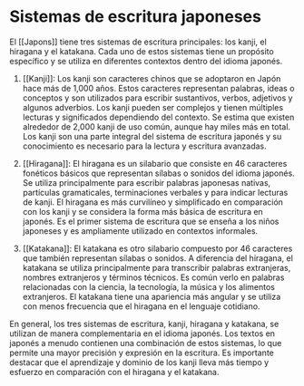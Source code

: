 # Sistemas de escritura japoneses

El [[Japons]] tiene tres sistemas de escritura principales: los kanji, el hiragana y el katakana. Cada uno de estos sistemas tiene un propósito específico y se utiliza en diferentes contextos dentro del idioma japonés.

1.  [[Kanji]]: Los kanji son caracteres chinos que se adoptaron en Japón hace más de 1,000 años. Estos caracteres representan palabras, ideas o conceptos y son utilizados para escribir sustantivos, verbos, adjetivos y algunos adverbios. Los kanji pueden ser complejos y tienen múltiples lecturas y significados dependiendo del contexto. Se estima que existen alrededor de 2,000 kanji de uso común, aunque hay miles más en total. Los kanji son una parte integral del sistema de escritura japonés y su conocimiento es necesario para la lectura y escritura avanzadas.
    
2.  [[Hiragana]]: El hiragana es un silabario que consiste en 46 caracteres fonéticos básicos que representan sílabas o sonidos del idioma japonés. Se utiliza principalmente para escribir palabras japonesas nativas, partículas gramaticales, terminaciones verbales y para indicar lecturas de kanji. El hiragana es más curvilíneo y simplificado en comparación con los kanji y se considera la forma más básica de escritura en japonés. Es el primer sistema de escritura que se enseña a los niños japoneses y es ampliamente utilizado en contextos informales.
    
3.  [[Katakana]]: El katakana es otro silabario compuesto por 46 caracteres que también representan sílabas o sonidos. A diferencia del hiragana, el katakana se utiliza principalmente para transcribir palabras extranjeras, nombres extranjeros y términos técnicos. Es común verlo en palabras relacionadas con la ciencia, la tecnología, la música y los alimentos extranjeros. El katakana tiene una apariencia más angular y se utiliza con menos frecuencia que el hiragana en el lenguaje cotidiano.
    

En general, los tres sistemas de escritura, kanji, hiragana y katakana, se utilizan de manera complementaria en el idioma japonés. Los textos en japonés a menudo contienen una combinación de estos sistemas, lo que permite una mayor precisión y expresión en la escritura. Es importante destacar que el aprendizaje y dominio de los kanji lleva más tiempo y esfuerzo en comparación con el hiragana y el katakana.